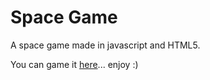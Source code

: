 # Space Game 
A space game made in javascript and HTML5.

You can game it [here](https://nebumix.github.io/space-game/)... enjoy :)
